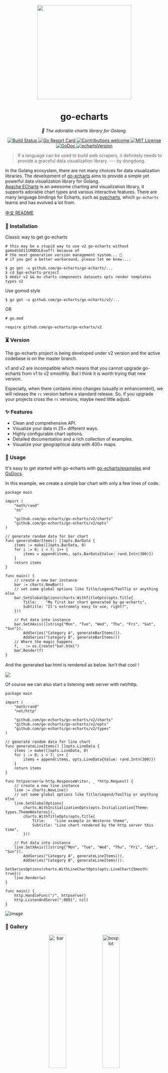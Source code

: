 <p align="center">
	<img src="https://user-images.githubusercontent.com/19553554/52535979-c0d0e680-2d8f-11e9-85c8-2e9f659e7c6f.png" width=300 height=300 />
</p>

<h1 align="center">go-echarts</h1>
<p align="center">
    <em>🎨 The adorable charts library for Golang.</em>
</p>

<p align="center">
    <a href="https://github.com/go-echarts/go-echarts/actions/workflows/ci.yml">
        <img src="https://github.com/go-echarts/go-echarts/actions/workflows/ci.yml/badge.svg" alt="Build Status">
    </a>
    <a href="https://goreportcard.com/report/github.com/go-echarts/go-echarts">
        <img src="https://goreportcard.com/badge/github.com/go-echarts/go-echarts" alt="Go Report Card">
    </a>
	<a href="https://github.com/go-echarts/go-echarts/pulls">
        <img src="https://img.shields.io/badge/contributions-welcome-brightgreen.svg?style=flat" alt="Contributions welcome">
    </a>
    <a href="https://opensource.org/licenses/MIT">
        <img src="https://img.shields.io/badge/License-MIT-brightgreen.svg" alt="MIT License">
    </a>
    <a href="https://pkg.go.dev/github.com/go-echarts/go-echarts/v2">
        <img src="https://godoc.org/github.com/go-echarts/go-echarts?status.svg" alt="GoDoc">
    </a>
    <a href="https://echarts.apache.org/">
        <img src="https://img.shields.io/badge/echarts-_v5.4.3-orange" alt="echartsVersion">
    </a>
</p>

> If a language can be used to build web scrapers, it definitely needs to provide a graceful data visualization
> library. --- by dongdong.

In the Golang ecosystem, there are not many choices for data visualization libraries.
The development of [go-echarts](https://github.com/go-echarts/go-echarts) aims to
provide a simple yet powerful data visualization library for Golang.   
[Apache ECharts](https://echarts.apache.org/) is an awesome charting and visualization library,
it supports adorable chart types and various interactive features.
There are many language bindings for Echarts, such as [pyecharts](https://github.com/pyecharts/pyecharts),
which `go-echarts` learns and has evolved a lot from.

[中文 README](README_CN.md)

### 🔰 Installation

Classic way to get go-echarts

```shell
# this may be a stupid way to use v2 go-echarts without gomod(GO111MODULE=off) because of
# the next generation version management system... 🐶
# if you get a better workaround, please let me know....

$ go get -u github.com/go-echarts/go-echarts/...
$ cd $go-echarts-project
$ mkdir v2 && mv charts components datasets opts render templates types v2
```

Use gomod style

```shell
$ go get -u github.com/go-echarts/go-echarts/v2/...
```

OR

```shell
# go.mod

require github.com/go-echarts/go-echarts/v2
```

### ⏳ Version

The go-echarts project is being developed under v2 version and the active codebase is on the master branch.

v1 and v2 are incompatible which means that you cannot upgrade go-echarts from v1 to v2 smoothly. But I think it is
worth trying that new version.

Especially, when there contains mino changes (usually in enhancement), we will release the `rc` version before a
standard
release.
So, if you upgrade your projects cross the `rc` versions, maybe
need little adjust.

### ✨ Features

* Clean and comprehensive API.
* Visualize your data in 25+ different ways.
* Highly configurable chart options.
* Detailed documentation and a rich collection of examples.
* Visualize your geographical data with 400+ maps.

### 📝 Usage

It's easy to get started with go-echarts with [go-echarts/examples](https://github.com/go-echarts/examples)
and [GoDocs](https://pkg.go.dev/github.com/go-echarts/go-echarts/v2).

In this example, we create a simple bar chart with only a few lines of code.

```golang
package main

import (
	"math/rand"
	"os"

	"github.com/go-echarts/go-echarts/v2/charts"
	"github.com/go-echarts/go-echarts/v2/opts"
)

// generate random data for bar chart
func generateBarItems() []opts.BarData {
	items := make([]opts.BarData, 0)
	for i := 0; i < 7; i++ {
		items = append(items, opts.BarData{Value: rand.Intn(300)})
	}
	return items
}

func main() {
	// create a new bar instance
	bar := charts.NewBar()
	// set some global options like Title/Legend/ToolTip or anything else
	bar.SetGlobalOptions(charts.WithTitleOpts(opts.Title{
		Title:    "My first bar chart generated by go-echarts",
		Subtitle: "It's extremely easy to use, right?",
	}))

	// Put data into instance
	bar.SetXAxis([]string{"Mon", "Tue", "Wed", "Thu", "Fri", "Sat", "Sun"}).
		AddSeries("Category A", generateBarItems()).
		AddSeries("Category B", generateBarItems())
	// Where the magic happens
	f, _ := os.Create("bar.html")
	bar.Render(f)
}
```

And the generated bar.html is rendered as below. Isn't that cool！

![](https://user-images.githubusercontent.com/19553554/98435974-5094f780-2112-11eb-81f6-b31d68f4d535.png)

Of course we can also start a listening web server with net/http.

```golang
package main

import (
	"math/rand"
	"net/http"

	"github.com/go-echarts/go-echarts/v2/charts"
	"github.com/go-echarts/go-echarts/v2/opts"
	"github.com/go-echarts/go-echarts/v2/types"
)

// generate random data for line chart
func generateLineItems() []opts.LineData {
	items := make([]opts.LineData, 0)
	for i := 0; i < 7; i++ {
		items = append(items, opts.LineData{Value: rand.Intn(300)})
	}
	return items
}

func httpserver(w http.ResponseWriter, _ *http.Request) {
	// create a new line instance
	line := charts.NewLine()
	// set some global options like Title/Legend/ToolTip or anything else
	line.SetGlobalOptions(
		charts.WithInitializationOpts(opts.Initialization{Theme: types.ThemeWesteros}),
		charts.WithTitleOpts(opts.Title{
			Title:    "Line example in Westeros theme",
			Subtitle: "Line chart rendered by the http server this time",
		}))

	// Put data into instance
	line.SetXAxis([]string{"Mon", "Tue", "Wed", "Thu", "Fri", "Sat", "Sun"}).
		AddSeries("Category A", generateLineItems()).
		AddSeries("Category B", generateLineItems()).
		SetSeriesOptions(charts.WithLineChartOpts(opts.LineChart{Smooth: true}))
	line.Render(w)
}

func main() {
	http.HandleFunc("/", httpserver)
	http.ListenAndServe(":8081", nil)
}
```

![image](https://user-images.githubusercontent.com/19553554/98436642-044cb600-2118-11eb-9f35-784948a92cb5.png)

### 🔖 Gallery

<div align="center">
<img src="https://user-images.githubusercontent.com/19553554/52197440-843a5200-289a-11e9-8601-3ce8d945b04a.gif" width="33%" alt="bar"/>
<img src="https://user-images.githubusercontent.com/19553554/52360729-ad640980-2a77-11e9-84e2-feff7e11aea5.gif" width="33%" alt="boxplot"/>
<img src="https://user-images.githubusercontent.com/19553554/52535290-4b611800-2d87-11e9-8bf2-b43a54a3bda8.png" width="33%" alt="effectScatter"/>
<img src="https://user-images.githubusercontent.com/19553554/52332816-ac5eb800-2a36-11e9-8227-3538976f447d.gif" width="33%" alt="funnel"/>
<img src="https://user-images.githubusercontent.com/19553554/52332988-0b243180-2a37-11e9-9db8-eb6b8c86a0de.png" width="33%" alt="gague"/>
<img src="https://user-images.githubusercontent.com/19553554/52344575-133f9980-2a56-11e9-93e0-568e484936ce.gif" width="33%" alt="geo"/>
<img src="https://user-images.githubusercontent.com/19553554/52727805-f7f20280-2ff0-11e9-91ab-cd99848e3127.gif" width="33%" alt="graph"/>
<img src="https://user-images.githubusercontent.com/19553554/52345115-6534ef00-2a57-11e9-80cd-9cbfed252139.gif" width="33%" alt="heatmap"/>
<img src="https://user-images.githubusercontent.com/19553554/52345490-4a16af00-2a58-11e9-9b43-7bbc86aa05b6.gif" width="33%" alt="kline"/>
<img src="https://user-images.githubusercontent.com/19553554/52346064-b7770f80-2a59-11e9-9e03-6dae3a8c637d.gif" width="33%" alt="line"/>
<img src="https://user-images.githubusercontent.com/19553554/52347117-248ba480-2a5c-11e9-8402-5a94054dca50.gif" width="33%" alt="liquid"/>
<img src="https://user-images.githubusercontent.com/19553554/52347915-0a52c600-2a5e-11e9-8039-41268238576c.gif" width="33%" alt="map"/>
<img src="https://user-images.githubusercontent.com/19553554/52535013-e48e2f80-2d83-11e9-8886-ac0d2122d6af.png" width="33%" alt="parallel"/>
<img src="https://user-images.githubusercontent.com/19553554/52348202-bb596080-2a5e-11e9-84a7-60732be0743a.gif" width="33%" alt="pie"/>
<img src="https://user-images.githubusercontent.com/19553554/52533994-932b7380-2d76-11e9-93b4-0de3132eb941.gif" width="33%" alt="radar"/>
<img src="https://user-images.githubusercontent.com/19553554/52348431-420e3d80-2a5f-11e9-8cab-7b415592dc77.gif" width="33%" alt="scatter"/>
<img src="https://user-images.githubusercontent.com/19553554/52348737-01fb8a80-2a60-11e9-94ac-dacbd7b58811.png" width="33%" alt="wordCloud"/>
<img src="https://user-images.githubusercontent.com/19553554/52433989-4f075b80-2b49-11e9-9979-ef32c2d17c96.gif" width="33%" alt="bar3D"/>
<img src="https://user-images.githubusercontent.com/19553554/52464826-4baab900-2bb7-11e9-8299-776f5ee43670.gif" width="33%" alt="line3D"/>
<img src="https://user-images.githubusercontent.com/19553554/52802261-8d0cfe00-30ba-11e9-8ae7-ae0773770a59.gif" width="33%" alt="sankey"/>
<img src="https://user-images.githubusercontent.com/19553554/52464647-aee81b80-2bb6-11e9-864e-c544392e523a.gif" width="33%" alt="scatter3D"/>
<img src="https://user-images.githubusercontent.com/19553554/52465183-a55fb300-2bb8-11e9-8c10-4519c4e3f758.gif" width="33%" alt="surface3D"/>
<img src="https://user-images.githubusercontent.com/19553554/52798246-7ebae400-30b2-11e9-8489-6c10339c3429.gif" width="33%" alt="themeRiver"/>
<img src="https://user-images.githubusercontent.com/19553554/52349544-c2ce3900-2a61-11e9-82af-28aaaaae0d67.gif" width="33%" alt="overlap"/>
</div>

For more information, please refer to [go-echarts/examples](https://github.com/go-echarts/examples) and
the [GoDoc](https://pkg.go.dev/github.com/go-echarts/go-echarts/v2).

### 💡 Contributing

go-echarts is an open source project and built on the top of other open-source projects, hence we are always very happy
to have contributions, whether for typo fix, bug fix or big new features. Please do not ever hesitate to ask a question
or send a pull request.

We strongly value documentation and integration with other projects so we are very glad to accept improvements for these
aspects.

### 😉 Authors

Code with ❤️ by [chenjiandongx](https://github.com/chenjiandongx) / [Koooooo-7](https://github.com/Koooooo-7) and
lovely [contributors](https://github.com/go-echarts/go-echarts/graphs/contributors)

### 📃 License

MIT [©go-echarts](https://github.com/go-echarts/go-echarts/blob/master/LICENSE)
